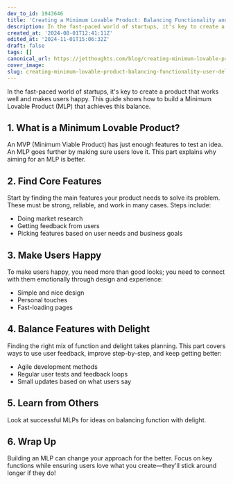 ```yaml
---
dev_to_id: 1943646
title: 'Creating a Minimum Lovable Product: Balancing Functionality and User Delight'
description: In the fast-paced world of startups, it's key to create a product that works well and makes users...
created_at: '2024-08-01T12:41:11Z'
edited_at: '2024-11-01T15:06:32Z'
draft: false
tags: []
canonical_url: https://jetthoughts.com/blog/creating-minimum-lovable-product-balancing-functionality-user-delight/
cover_image:
slug: creating-minimum-lovable-product-balancing-functionality-user-delight
---
```

In the fast-paced world of startups, it's key to create a product that works well and makes users happy. This guide shows how to build a Minimum Lovable Product (MLP) that achieves this balance.

## 1. What is a Minimum Lovable Product?

An MVP (Minimum Viable Product) has just enough features to test an idea. An MLP goes further by making sure users love it. This part explains why aiming for an MLP is better.

## 2. Find Core Features

Start by finding the main features your product needs to solve its problem. These must be strong, reliable, and work in many cases. Steps include:

- Doing market research
- Getting feedback from users
- Picking features based on user needs and business goals


## 3. Make Users Happy

To make users happy, you need more than good looks; you need to connect with them emotionally through design and experience:

- Simple and nice design
- Personal touches
- Fast-loading pages


## 4. Balance Features with Delight

Finding the right mix of function and delight takes planning. This part covers ways to use user feedback, improve step-by-step, and keep getting better:

- Agile development methods
- Regular user tests and feedback loops
- Small updates based on what users say


## 5. Learn from Others

Look at successful MLPs for ideas on balancing function with delight.

## 6. Wrap Up

Building an MLP can change your approach for the better. Focus on key functions while ensuring users love what you create—they'll stick around longer if they do!